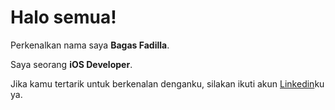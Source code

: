 # Halo semua! 

Perkenalkan nama saya **Bagas Fadilla**.

Saya seorang **iOS Developer**.

Jika kamu tertarik untuk berkenalan denganku, silakan ikuti akun [Linkedin](https://www.linkedin.com/in/bagas-fadilla-adiprabawa/)ku ya.
